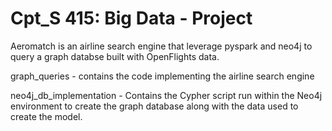 # Cpt_S 415: Big Data - Project
Aeromatch is an airline search engine that leverage pyspark and neo4j to query a graph databse built with OpenFlights data. 

graph_queries - contains the code implementing the airline search engine

neo4j_db_implementation - Contains the Cypher script run within the Neo4j environment to create the graph database along with the data used to create the model. 